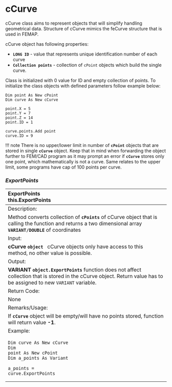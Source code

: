 # cCurve 

cCurve class aims to represent objects that will simplify handling geometrical data. Structure of cCurve mimics the feCurve structure
that is used in FEMAP. 

 
cCurve object has following properties:

* **`LONG ID`** - value that represents unique identification number of each curve
* **`Collection points`** - collection of `cPoint` objects which build the single curve.


Class is initialized with 0 value for ID and empty collection of points.
To initialize the class objects with defined parameters follow example below:
```
Dim point As New cPoint
Dim curve As New cCurve

point.X = 5
point.Y = 7
point.Z = 14
point.ID = 1
    
curve.points.Add point
curve.ID = 9
```

!!! note 
    There is no upper/lower limit in number of **`cPoint`** objects that are stored in single **`cCurve`** object. 
    Keep that in mind when forwarding the object further to FEM/CAD program as it may prompt an error 
    if **`cCurve`** stores only one point, which mathematically is not a curve. 
    Same relates to the upper limit, some programs have cap of 100 points per curve. 


### *ExportPoints*
|ExportPoints <br> this.ExportPoints|
|:----------------------------------------|
|Description:|
|Method converts collection of **`cPoints`** of cCurve object that is calling the function and returns a two dimensional array **`VARIANT/DOUBLE`** of coordinates|
|Input:|
|**cCurve `object`** &nbsp; cCurve objects only have access to this method, no other value is possible.|
|Output:|
|**VARIANT `object.ExportPoints`** function does not affect collection that is stored in the cCurve object. Return value has to be assigned to new `VARIANT` variable.|
|Return Code:|
|None|
|Remarks/Usage:|
|If **`cCurve`** object will be empty/will have no points stored, function will return value **-1**.|
|Example:|
|<pre><code>Dim curve As New cCurve<br>Dim point As New cPoint<br>Dim a_points As Variant<br><br>a_points = curve.ExportPoints<br></code></pre> |
